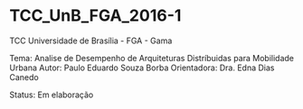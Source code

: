 # TCC_UnB_FGA_2016-1

TCC Universidade de Brasília - FGA - Gama

Tema: Analise de Desempenho de Arquiteturas Distríbuidas para Mobilidade Urbana
Autor: Paulo Eduardo Souza Borba
Orientadora: Dra. Edna Dias Canedo

Status: Em elaboração 
